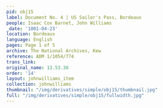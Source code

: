 ```yaml
---
pid: obj15
label: Document No. 4 | US Sailor's Pass, Bordeaux
people: Isaac Cox Barnet, John Williams
_date: '1801-04-23'
location: Bordeaux
language: English
pages: Page 1 of 5
archive: The National Archives, Kew
reference: ADM 1/1054/774
trans_link:
original_name: 13.53.38
order: '14'
layout: johnwilliams_item
collection: johnwilliams
thumbnail: "/img/derivatives/simple/obj15/thumbnail.jpg"
full: "/img/derivatives/simple/obj15/fullwidth.jpg"
---
```

